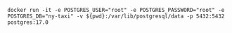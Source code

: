 ```docker run -it -e POSTGRES_USER="root" -e POSTGRES_PASSWORD="root" -e POSTGRES_DB="ny-taxi" -v ${pwd}:/var/lib/postgresql/data -p 5432:5432 postgres:17.0```